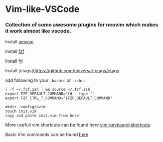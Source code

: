 # Vim-like-VSCode

### Collection of some awesome plugins for neovim which makes it work almost like vscode.

Install [neovim](https://github.com/neovim/neovim/wiki/Installing-Neovim)

Install [fzf](https://github.com/junegunn/fzf)

Install [fd](https://github.com/sharkdp/fd)

Install [ctags](https://github.com/universal-ctags/ctags

add following to your `.bashrc` or `.zshrc`


```
[ -f ~/.fzf.zsh ] && source ~/.fzf.zsh
export FZF_DEFAULT_COMMAND='fd --type f'
export FZF_CTRL_T_COMMAND="$FZF_DEFAULT_COMMAND"
```

```
mkdir .config/nvim
touch init.vim
copy and paste init.vim from here
```


More usefull vim shortcuts can be found here [vim-keyboard-shortcuts](http://keyxl.com/aaa8263/290/vim-keyboard-shortcuts)

Basic Vim commands can be found [here](https://github.com/hannadrehman/Vim-like-VSCode/blob/master/vim-commands.md)
